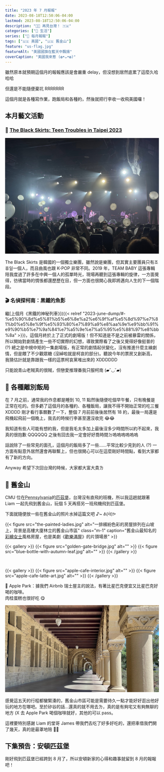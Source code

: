 ```yaml
---
title: "2023 年 7 月報報"
date: 2023-08-18T12:50:06-04:00
lastmod: 2023-08-18T12:50:06-04:00
description: "👋🏻 再見台灣！ 🇹🇼"
categories: ["🍫 生活"]
series: ["📰 每月報報"]
tags: ["🇺🇸 美國", "🇺🇸 舊金山"]
feature: "us-flag.jpg"
featureAlt: "美國國旗在藍天中飄揚"
coverCaption: "美國我來惹 (◍•ᴗ•◍)"
---
```


雖然原本就預期這個月的報報應該是會嚴重 delay，但沒想到居然底累了這麼久哈哈哈

但還是不能隨便棄坑 RRRRRRR

這個月就是各種寫作業，跑飯局和各種約，然後就把行李收一收飛美國囉！

## 本月藝文活動

### 🎵 [The Black Skirts: Teen Troubles in Taipei 2023](https://willmusic.kktix.cc/events/ef96526d)

![The Black Skirts: Teen Troubles in Taipei 2023](the-black-skirts.jpg)

The Black Skirts 是韓國的一個獨立樂團，雖然說是樂團，但其實主要團員只有조휴일一個人，而且曲風也跟 K-POP 非常不同。2019 年，TEAM BABY 這張專輯陪我度過了許多在中興一個人的孤單時光，現場再聽到這張專輯的旋律，一方面覺得，彷彿當時的惆悵都還歷歷在目，但一方面也很開心我即將邁向人生的下一個階段。

### 🎬 名偵探柯南：黑鐵的魚影

繼[上個月《黑鐵的神秘列車》]({{< relref "2023-june-dump/#-%e5%90%8d%e5%81%b5%e6%8e%a2%e6%9f%af%e5%8d%97%e7%81%b0%e5%8e%9f%e5%93%80%e7%89%a9%e8%aa%9e%e9%bb%91%e9%90%b5%e7%9a%84%e7%a5%9e%e7%a5%95%e5%88%97%e8%bb%8a" >}})，這個月終於上了正式的劇場版！但不知道是不是之前被暴雷的關係，所以開始對劇情產生一些不切實際的幻想，導致實際看了之後又覺得好像挺普的 (?) 總之是中規中矩的一集劇場版，有正常的劇情起伏變化，沒有推進什麼主線劇情，但是餵了不少觀眾糖 (沒綽啦就是柯哀的部分)。聽說今年的票房又創新高，我猜估計就是靠跟我一樣的這票柯哀黨堆出來的 XDDDDDD

只能說青山老賊真的很賊，但戀愛推理番我只服柯南 (▰˘◡˘▰)

## 🥢 各種離別飯局

在 7 月之前，通常我的作息都是睡到 10, 11 點然後隨便吃個早午餐，只有晚餐是正常在吃的。但多虧了這個月的各種約、各種飯局，讓我不得不開始正常的吃三餐 XDDDD 剛才看行事曆數了一下，整個 7 月前前後後居然有 18 約，最後一局還是飛機起飛前一個晚上，我去的時候行李甚至還沒收完 😂😂

我知道有些人可能有想約我，但是我毛太多加上最後沒多少時間所以約不起來，我真的很抱歉 QQQQQQ 之後有回去我一定會好好喬時間ㄉ嗚嗚嗚嗚嗚嗚

話說除了一些常見的面孔，這個月的飯局多了一些......平常比較少見到的人 (?) 一方面有點意外居然還會再聯繫上，但也很開心可以在這麼剛好時間點，看到大家都有了新的方向。

Anyway 希望下次回台灣的時候，大家都大富大貴ㄌ

## 🌉 舊金山

CMU 位在<abbr title="賓夕法尼亞州">Pennsylvania</abbr>的<abbr title="Pittsburgh">匹茲堡</abbr>，台灣沒有直飛的班機，所以我這趟就跟著 Liam 一起先飛到舊金山，玩個 5 天再搭另一班飛機飛到匹茲堡。

下面就隨便放一些在舊金山的照片水掉這篇文吧 ♪~ ᕕ(ᐛ)ᕗ

{{< figure src="the-painted-ladies.jpg" alt="一排繽紛色彩的房屋排列在山坡上，背景是高樓大廈林立的舊金山市區" class="m-1" caption="舊金山最知名的[彩繪女士](https://zh.wikipedia.org/wiki/%E5%BD%A9%E7%B9%AA%E5%A5%B3%E5%A3%AB)風格房屋，也是美劇《<abbr title='Full House'>歡樂滿屋</abbr>》的片頭場景" >}}

{{< gallery >}}
{{< figure src="golden-gate-bridge.jpg" alt="" >}}
{{< figure src="blue-bottle-with-autumn-leaf.jpg" alt="" >}}
{{< /gallery >}}

<br>

{{< gallery >}}
{{< figure src="apple-cafe-interior.jpg" alt="" >}}
{{< figure src="apple-cafe-latte-art.jpg" alt="" >}}
{{< /gallery >}}
<figcaption class="text-center"> Apple Park：據我們 Airbnb 瑞士屋主的說法，有著比星巴克便宜又比星巴克好喝的咖啡。<br>肉桂蛋糕也很好吃 😋</figcaption>

![古典風格的長廊](stanford-university-hallway.jpg "沒錄取 Stanford 也要來逛一下 Stanford 吧，畢竟要來看一下我捐的報名費種的樹長大了沒 (🥲")

感覺這五天的行程都蠻緊湊的，舊金山市區可能是需要待久一點才能好好逛出他好玩的地方在哪吧。至於矽谷的話...還真的就不用去ㄌ，真的是有夠宅又有夠無聊的地方 (X 去 Apple Park 喝個咖啡就好，其他的可以 pass。

這裡要特別感謝 Liam 的堂哥 James 帶我們去吃了好多好吃的，還把車借我們開了幾天，真的是最罩地陪 👍🏻

## 下集預告：安頓匹茲堡

剛好飛到匹茲堡已經跨到 8 月了，所以安頓新家的心得和趣事就留到 8 月的報報吧！
